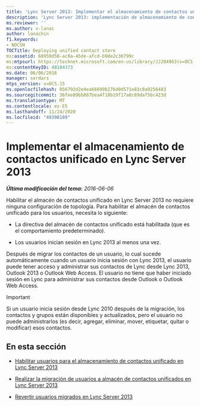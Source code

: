 ```yaml
---
title: 'Lync Server 2013: Implementar el almacenamiento de contactos unificado'
description: 'Lync Server 2013: implementación de almacenamiento de contactos unificado.'
ms.reviewer: ''
ms.author: v-lanac
author: lanachin
f1.keywords:
- NOCSH
TOCTitle: Deploying unified contact store
ms:assetid: 68959d58-ac8a-45de-afcd-b9de2c36799c
ms:mtpsurl: https://technet.microsoft.com/en-us/library/JJ204963(v=OCS.15)
ms:contentKeyID: 48184373
ms.date: 06/06/2016
manager: serdars
mtps_version: v=OCS.15
ms.openlocfilehash: 056792d2e4ea66699b276d0d571e83c8a0256483
ms.sourcegitcommit: 36fee89bb887bea4f18b19f17a8c69daf5bc423d
ms.translationtype: MT
ms.contentlocale: es-ES
ms.lasthandoff: 11/24/2020
ms.locfileid: "49398189"
---
```

# <a name="deploying-unified-contact-store-in-lync-server-2013"></a>Implementar el almacenamiento de contactos unificado en Lync Server 2013

<div data-xmlns="http://www.w3.org/1999/xhtml">

<div class="topic" data-xmlns="http://www.w3.org/1999/xhtml" data-msxsl="urn:schemas-microsoft-com:xslt" data-cs="https://msdn.microsoft.com/">

<div data-asp="https://msdn2.microsoft.com/asp">



</div>

<div id="mainSection">

<div id="mainBody">

<span> </span>

_**Última modificación del tema:** 2016-06-06_

Habilitar el almacén de contactos unificado en Lync Server 2013 no requiere ninguna configuración de topología. Para habilitar el almacén de contactos unificado para los usuarios, necesita lo siguiente:

  - La directiva del almacén de contactos unificado está habilitada (que es el comportamiento predeterminado).

  - Los usuarios inician sesión en Lync 2013 al menos una vez.

Después de migrar los contactos de un usuario, lo cual sucede automáticamente cuando un usuario inicia sesión con Lync 2013, el usuario puede tener acceso y administrar sus contactos de Lync desde Lync 2013, Outlook 2013 o Outlook Web Access. El usuario no tiene que haber iniciado sesión en Lync para administrar sus contactos desde Outlook o Outlook Web Access.

<div>


> [!IMPORTANT]  
> Si un usuario inicia sesión desde Lync 2010 después de la migración, los contactos y grupos están disponibles y actualizados, pero el usuario no puede administrarlos (es decir, agregar, eliminar, mover, etiquetar, quitar o modificar) esos contactos.



</div>

<div>

## <a name="in-this-section"></a>En esta sección

  - [Habilitar usuarios para el almacenamiento de contactos unificado en Lync Server 2013](lync-server-2013-enable-users-for-unified-contact-store.md)

  - [Realizar la migración de usuarios a almacén de contactos unificados en Lync Server 2013](lync-server-2013-migrate-users-to-unified-contact-store.md)

  - [Revertir usuarios migrados en Lync Server 2013](lync-server-2013-roll-back-migrated-users.md)

</div>

</div>

<span> </span>

</div>

</div>

</div>

